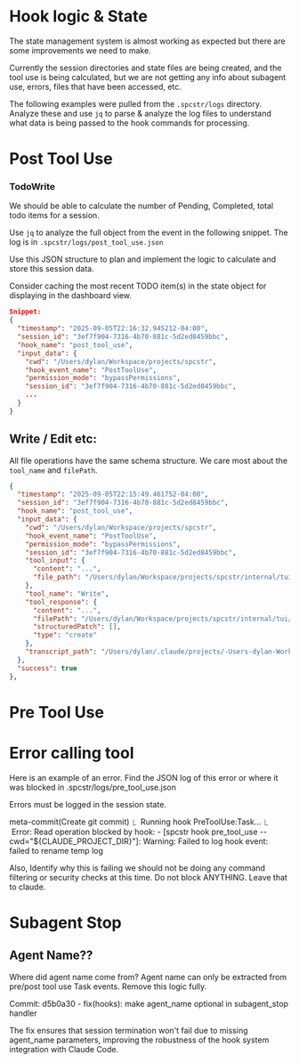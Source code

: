 # Hook logic & State

The state management system is almost working as expected but there are some improvements we need to make.

Currently the session directories and state files are being created, and the tool use is being calculated, but we are not getting any info about subagent use, errors, files that have been accessed, etc.

The following examples were pulled from the `.spcstr/logs` directory. Analyze these and use `jq` to parse & analyze the log files to understand what data is being passed to the hook commands for processing.

# Post Tool Use

### TodoWrite

We should be able to calculate the number of Pending, Completed, total todo items for a session.

Use `jq` to analyze the full object from the event in the following snippet. The log is in `.spcstr/logs/post_tool_use.json`

Use this JSON structure to plan and implement the logic to calculate and store this session data.

Consider caching the most recent TODO item(s) in the state object for displaying in the dashboard view.

```json
Snippet:
{
  "timestamp": "2025-09-05T22:16:32.945212-04:00",
  "session_id": "3ef7f904-7316-4b70-881c-5d2ed8459bbc",
  "hook_name": "post_tool_use",
  "input_data": {
    "cwd": "/Users/dylan/Workspace/projects/spcstr",
    "hook_event_name": "PostToolUse",
    "permission_mode": "bypassPermissions",
    "session_id": "3ef7f904-7316-4b70-881c-5d2ed8459bbc",
    ...
  }
}
```


## Write / Edit etc:

All file operations have the same schema structure. We care most about the `tool_name` and `filePath`.

```json
{
  "timestamp": "2025-09-05T22:15:49.461752-04:00",
  "session_id": "3ef7f904-7316-4b70-881c-5d2ed8459bbc",
  "hook_name": "post_tool_use",
  "input_data": {
    "cwd": "/Users/dylan/Workspace/projects/spcstr",
    "hook_event_name": "PostToolUse",
    "permission_mode": "bypassPermissions",
    "session_id": "3ef7f904-7316-4b70-881c-5d2ed8459bbc",
    "tool_input": {
      "content": "...",
      "file_path": "/Users/dylan/Workspace/projects/spcstr/internal/tui/views/observe/observe.go"
    },
    "tool_name": "Write",
    "tool_response": {
      "content": "...",
      "filePath": "/Users/dylan/Workspace/projects/spcstr/internal/tui/views/observe/observe.go",
      "structuredPatch": [],
      "type": "create"
    },
    "transcript_path": "/Users/dylan/.claude/projects/-Users-dylan-Workspace-projects-spcstr/3ef7f904-7316-4b70-881c-5d2ed8459bbc.jsonl"
  },
  "success": true
},
```

# Pre Tool Use

# Error calling tool

Here is an example of an error. Find the JSON log of this error or where it was blocked in .spcstr/logs/pre_tool_use.json

Errors must be logged in the session state.

meta-commit(Create git commit)
⎿  Running hook PreToolUse:Task...
⎿  Error: Read operation blocked by hook:
    - [spcstr hook pre_tool_use --cwd="${CLAUDE_PROJECT_DIR}"]:                                                                     Warning: Failed to log hook event: failed to rename temp log

Also, Identify why this is failing we should not be doing any command filtering or security checks at this time. Do not block ANYTHING. Leave that to claude.

# Subagent Stop

## Agent Name??

Where did agent name come from? Agent name can only be extracted from pre/post tool use Task events. Remove this logic fully.

Commit: d5b0a30 - fix(hooks): make agent_name optional in
subagent_stop handler

The fix ensures that session termination won't fail due to
  missing agent_name parameters, improving the robustness
of the hook system integration with Claude Code.
